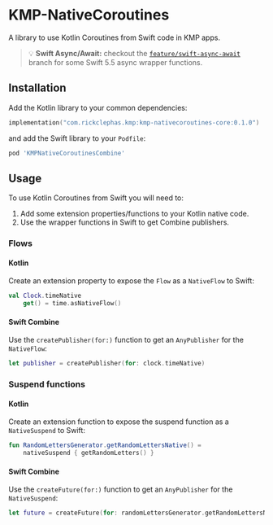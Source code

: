 # KMP-NativeCoroutines

A library to use Kotlin Coroutines from Swift code in KMP apps.

> :bulb: **Swift Async/Await:** checkout the [`feature/swift-async-await`](https://github.com/rickclephas/KMP-NativeCoroutines/tree/feature/swift-async-await) branch 
for some Swift 5.5 async wrapper functions.

## Installation

Add the Kotlin library to your common dependencies:
```kotlin
implementation("com.rickclephas.kmp:kmp-nativecoroutines-core:0.1.0")
```

and add the Swift library to your `Podfile`:
```ruby
pod 'KMPNativeCoroutinesCombine'
```

## Usage

To use Kotlin Coroutines from Swift you will need to:
1. Add some extension properties/functions to your Kotlin native code.
2. Use the wrapper functions in Swift to get Combine publishers.

### Flows

#### Kotlin

Create an extension property to expose the `Flow` as a `NativeFlow` to Swift:

```kotlin
val Clock.timeNative
    get() = time.asNativeFlow()
```

#### Swift Combine

Use the `createPublisher(for:)` function to get an `AnyPublisher` for the `NativeFlow`:

```swift
let publisher = createPublisher(for: clock.timeNative)
```

### Suspend functions

#### Kotlin

Create an extension function to expose the suspend function as a `NativeSuspend` to Swift:

```kotlin
fun RandomLettersGenerator.getRandomLettersNative() =
    nativeSuspend { getRandomLetters() }
```

#### Swift Combine

Use the `createFuture(for:)` function to get an `AnyPublisher` for the `NativeSuspend`:

```swift
let future = createFuture(for: randomLettersGenerator.getRandomLettersNative())
```